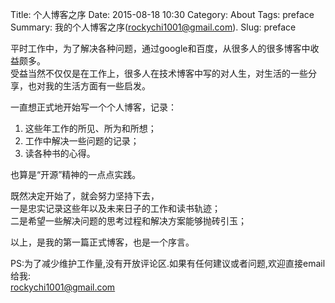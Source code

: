 Title: 个人博客之序
Date: 2015-08-18 10:30
Category: About
Tags: preface
Summary: 我的个人博客之序([rockychi1001@gmail.com](mailto:rockychi1001@gmail.com "my email")).
Slug: preface

平时工作中，为了解决各种问题，通过google和百度，从很多人的很多博客中收益颇多。  
受益当然不仅仅是在工作上，很多人在技术博客中写的对人生，对生活的一些分享，也对我的生活方面有一些启发。

一直想正式地开始写一个个人博客，记录：

1. 这些年工作的所见、所为和所想；
2. 工作中解决一些问题的记录；
3. 读各种书的心得。

也算是“开源”精神的一点点实践。

既然决定开始了，就会努力坚持下去，  
一是忠实记录这些年以及未来日子的工作和读书轨迹；  
二是希望一些解决问题的思考过程和解决方案能够抛砖引玉；  

以上，是我的第一篇正式博客，也是一个序言。

PS:为了减少维护工作量,没有开放评论区.如果有任何建议或者问题,欢迎直接email给我:  
[rockychi1001@gmail.com](mailto:rockychi1001@gmail.com "")